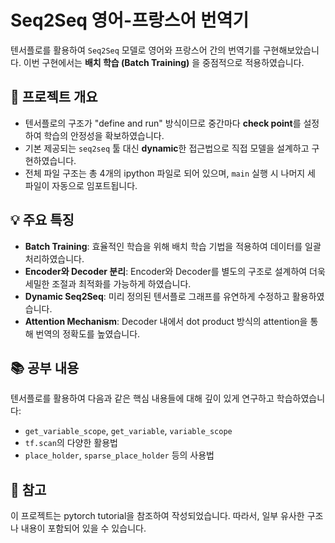 # Seq2Seq 영어-프랑스어 번역기

텐서플로를 활용하여 `Seq2Seq` 모델로 영어와 프랑스어 간의 번역기를 구현해보았습니다. 이번 구현에서는 **배치 학습 (Batch Training)** 을 중점적으로 적용하였습니다.

## 📝 프로젝트 개요

- 텐서플로의 구조가 "define and run" 방식이므로 중간마다 **check point**를 설정하여 학습의 안정성을 확보하였습니다.
- 기본 제공되는 `seq2seq` 툴 대신 **dynamic**한 접근법으로 직접 모델을 설계하고 구현하였습니다.
- 전체 파일 구조는 총 4개의 ipython 파일로 되어 있으며, `main` 실행 시 나머지 세 파일이 자동으로 임포트됩니다.

## 💡 주요 특징

- **Batch Training**: 효율적인 학습을 위해 배치 학습 기법을 적용하여 데이터를 일괄 처리하였습니다.
- **Encoder와 Decoder 분리**: Encoder와 Decoder를 별도의 구조로 설계하여 더욱 세밀한 조절과 최적화를 가능하게 하였습니다.
- **Dynamic Seq2Seq**: 미리 정의된 텐서플로 그래프를 유연하게 수정하고 활용하였습니다.
- **Attention Mechanism**: Decoder 내에서 dot product 방식의 attention을 통해 번역의 정확도를 높였습니다.

## 📚 공부 내용

텐서플로를 활용하여 다음과 같은 핵심 내용들에 대해 깊이 있게 연구하고 학습하였습니다:

- `get_variable_scope`, `get_variable`, `variable_scope`
- `tf.scan`의 다양한 활용법
- `place_holder`, `sparse_place_holder` 등의 사용법

## 📌 참고

이 프로젝트는 pytorch tutorial을 참조하여 작성되었습니다. 따라서, 일부 유사한 구조나 내용이 포함되어 있을 수 있습니다.

